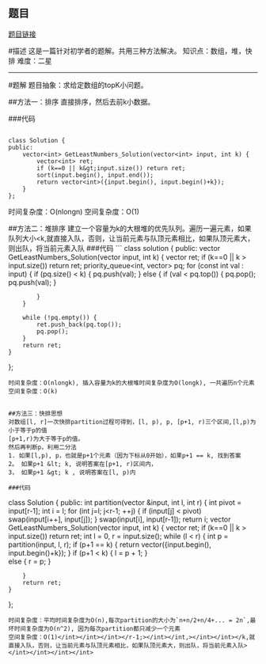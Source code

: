## 题目
[题目链接](https://www.nowcoder.com/practice/6a296eb82cf844ca8539b57c23e6e9bf?tpId=196&tqId=23263&sourceUrl=/exam/oj&channenl=wgithub&fromPut=wgithub)

#描述
这是一篇针对初学者的题解。共用三种方法解决。
知识点：数组，堆，快排
难度：二星

---
#题解
题目抽象：求给定数组的topK小问题。

##方法一：排序
直接排序，然后去前k小数据。

###代码
```

class Solution {
public:
    vector<int> GetLeastNumbers_Solution(vector<int> input, int k) {
        vector<int> ret;
        if (k==0 || k&gt;input.size()) return ret;
        sort(input.begin(), input.end());
        return vector<int>({input.begin(), input.begin()+k});   
    }
};
```
时间复杂度：O(nlongn)
空间复杂度：O(1)

##方法二：堆排序
建立一个容量为k的大根堆的优先队列。遍历一遍元素，如果队列大小<k,就直接入队，否则，让当前元素与队顶元素相比，如果队顶元素大，则出队，将当前元素入队 ###代码 ``` class solution { public: vector<int> GetLeastNumbers_Solution(vector<int> input, int k) {
        vector<int> ret;
        if (k==0 || k &gt; input.size()) return ret;
        priority_queue<int, vector<int>&gt; pq;
        for (const int val : input) {
            if (pq.size() &lt; k) {
                pq.push(val);
            }
            else {
                if (val &lt; pq.top()) {
                    pq.pop();
                    pq.push(val);
                }
                
            }
        }
        
        while (!pq.empty()) {
            ret.push_back(pq.top());
            pq.pop();
        }
        return ret;
    }
};
```
时间复杂度：O(nlongk), 插入容量为k的大根堆时间复杂度为O(longk), 一共遍历n个元素
空间复杂度：O(k)


##方法三：快排思想
对数组[l, r]一次快排partition过程可得到，[l, p), p, [p+1, r)三个区间,[l,p)为小于等于p的值
[p+1,r)为大于等于p的值。
然后再判断p，利用二分法
1. 如果[l,p), p，也就是p+1个元素（因为下标从0开始），如果p+1 == k, 找到答案
2。 如果p+1 &lt; k, 说明答案在[p+1, r)区间内，
3， 如果p+1 &gt; k , 说明答案在[l, p)内

###代码
```
class Solution {
public:
    int partition(vector<int> &amp;input, int l, int r) {
        int pivot = input[r-1];
        int i = l;
        for (int j=l; j<r-1; ++j) { if (input[j] < pivot) swap(input[i++], input[j]); } swap(input[i], input[r-1]); return i; vector<int> GetLeastNumbers_Solution(vector<int> input, int k) {
        vector<int> ret;
        if (k==0 || k &gt; input.size()) return ret;
         int l = 0, r = input.size();
        while (l &lt; r) {
            int p = partition(input, l, r);
            if (p+1 == k) {
                return vector<int>({input.begin(), input.begin()+k});
            }
            if (p+1 &lt; k) {
                l = p + 1;
            }   
            else {
                r = p;
            }
            
        }
        return ret;
    }
};
```
时间复杂度：平均时间复杂度为O(n),每次partition的大小为`n+n/2+n/4+... = 2n`,最坏时间复杂度为O(n^2), 因为每次partition都只减少一个元素
空间复杂度：O(1)</int></int></int></r-1;></int></int,></int></int></k,就直接入队，否则，让当前元素与队顶元素相比，如果队顶元素大，则出队，将当前元素入队></int></int></int></int>